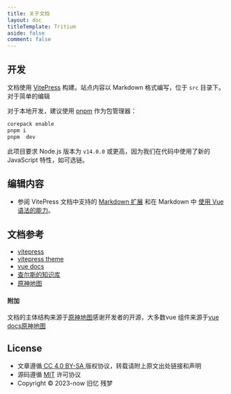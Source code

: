 ```yaml
---
title: 关于文档
layout: doc
titleTemplate: Tritium
aside: false
comment: false
---
```

## 开发
文档使用 [VitePress](https://github.com/vuejs/vitepress) 构建。站点内容以 Markdown 格式编写，位于 `src` 目录下。对于简单的编辑

对于本地开发，建议使用 [pnpm](https://pnpm.io/) 作为包管理器：

```bash
corepack enable
pnpm i
pnpm  dev
```

此项目要求 Node.js 版本为 `v14.0.0` 或更高，因为我们在代码中使用了新的 JavaScript 特性，如可选链。

## 编辑内容

- 参阅 VitePress 文档中支持的 [Markdown 扩展](https://vitepress.vuejs.org/guide/markdown) 和在 Markdown 中 [使用 Vue 语法的能力](https://vitepress.vuejs.org/guide/using-vue)。

## 文档参考 
 
- [vitepress](https://vitepress.vuejs.org)
- [vitepress theme](https://github.com/vuejs/theme)
- [vue docs](https://vuejs.org/)
- [查尔斯的知识库](https://blog.charles7c.top/)
- [原神地图](https://yuanshen.site/docs/)


#### 附加
文档的主体结构来源于[原神地图](https://yuanshen.site/docs/)感谢开发者的开源，大多数vue 组件来源于[vue docs](https://vuejs.org/)[原神地图](https://yuanshen.site/docs/)
## License

- 文章遵循[ CC 4.0 BY-SA ](http://creativecommons.org/licenses/by-sa/4.0/)版权协议，转载请附上原文出处链接和声明
- 源码遵循 [MIT](https://github.com/Oldmemorie/Oldmemorie.github.io/blob/main/LICENSE) 许可协议
- Copyright © 2023-now 旧忆 残梦